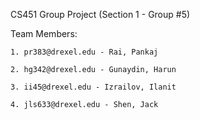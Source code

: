 CS451 Group Project (Section 1 - Group #5)

Team Members:

	1. pr383@drexel.edu - Rai, Pankaj
	
	2. hg342@drexel.edu - Gunaydin, Harun	
	
	3. ii45@drexel.edu - Izrailov, Ilanit	
	
	4. jls633@drexel.edu - Shen, Jack
